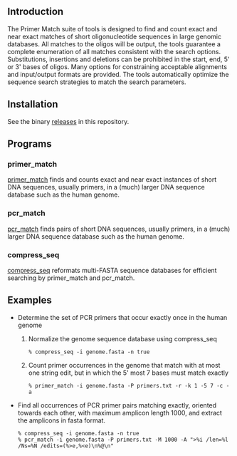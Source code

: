 ## Introduction

The Primer Match suite of tools is designed to find and count exact and near exact matches of short oligonucleotide sequences in large genomic databases. All matches to the oligos will be output, the tools guarantee a complete enumeration of all matches consistent with the search options. Substitutions, insertions and deletions can be prohibited in the start, end, 5' or 3' bases of oligos. Many options for constraining acceptable alignments and input/output formats are provided. The tools automatically optimize the sequence search strategies to match the search parameters.

## Installation

See the binary [releases](https://github.com/EdwardsLabProjects/sequence-alignment-tools) in this repository. 
    
## Programs

### primer_match
[primer_match](primer_match.html) finds and counts exact and near exact instances of short DNA sequences, usually primers, in a (much) larger DNA sequence database such as the human genome. 

### pcr_match
[pcr_match](pcr_match.html) finds pairs of short DNA sequences, usually primers, in a (much) larger DNA sequence database such as the human genome. 

### compress_seq
[compress_seq](compress_seq.html) reformats multi-FASTA sequence databases for efficient searching by primer_match and pcr_match. 

## Examples

* Determine the set of PCR primers that occur exactly once in the human genome

  1. Normalize the genome sequence database using compress_seq

     ```
     % compress_seq -i genome.fasta -n true
     ```

  2. Count primer occurrences in the genome that match with at most one string edit, but in which the 5' most 7 bases must match exactly

     ```
     % primer_match -i genome.fasta -P primers.txt -r -k 1 -5 7 -c -a
     ```

* Find all occurrences of PCR primer pairs matching exactly, oriented towards each other, with maximum amplicon length 1000, and extract the amplicons in fasta format.

     ```
     % compress_seq -i genome.fasta -n true
     % pcr_match -i genome.fasta -P primers.txt -M 1000 -A ">%i /len=%l /Ns=%N /edits=(%>e,%<e)\n%@\n"
     ```

